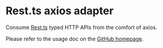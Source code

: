 Rest.ts axios adapter
=====================

Consume [Rest.ts](https://github.com/hmil/rest.ts) typed HTTP APIs from the comfort of axios.

Please refer to the usage doc on the [GitHub homepage](https://github.com/hmil/rest.ts).
